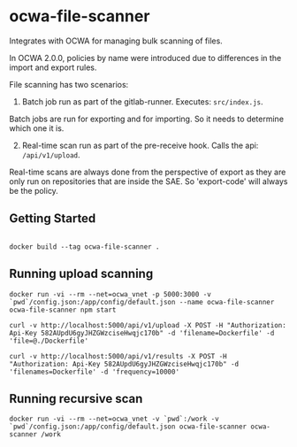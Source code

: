 # ocwa-file-scanner

Integrates with OCWA for managing bulk scanning of files.

In OCWA 2.0.0, policies by name were introduced due to differences in the import and export rules.

File scanning has two scenarios:

1) Batch job run as part of the gitlab-runner.  Executes: `src/index.js`.

Batch jobs are run for exporting and for importing.  So it needs to determine which one it is.

2) Real-time scan run as part of the pre-receive hook.  Calls the api: `/api/v1/upload`.

Real-time scans are always done from the perspective of export as they are only run on repositories that are inside the SAE.  So 'export-code' will always be the policy.

## Getting Started


```

docker build --tag ocwa-file-scanner .

```

## Running upload scanning

```
docker run -vi --rm --net=ocwa_vnet -p 5000:3000 -v `pwd`/config.json:/app/config/default.json --name ocwa-file-scanner ocwa-file-scanner npm start

curl -v http://localhost:5000/api/v1/upload -X POST -H "Authorization: Api-Key 582AUpdU6gyJHZGWzciseHwqjc170b" -d 'filename=Dockerfile' -d 'file=@./Dockerfile'

curl -v http://localhost:5000/api/v1/results -X POST -H "Authorization: Api-Key 582AUpdU6gyJHZGWzciseHwqjc170b" -d 'filenames=Dockerfile' -d 'frequency=10000'

```


## Running recursive scan

```
docker run -vi --rm --net=ocwa_vnet -v `pwd`:/work -v `pwd`/config.json:/app/config/default.json ocwa-file-scanner ocwa-scanner /work
```